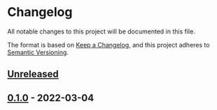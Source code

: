 # Changelog

All notable changes to this project will be documented in this file.

The format is based on [Keep a Changelog](https://keepachangelog.com/en/1.0.0/),
and this project adheres to [Semantic Versioning](https://semver.org/spec/v2.0.0.html).



## [Unreleased]

## [0.1.0] - 2022-03-04



[Unreleased]: https://github.com/giantswarm/irsa-operator/compare/v0.1.0...HEAD
[0.1.0]: https://github.com/giantswarm/irsa-operator/releases/tag/v0.1.0
